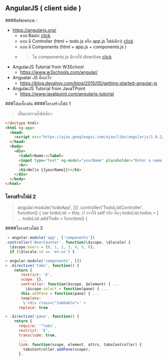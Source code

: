 ## AngularJS ( client side )
###Reference : 
- https://angularjs.org/
  - แบบ Basic [click](#โครงสร้างไฟล์-1)
  - แบบ มี Controller (html + todo.js หรือ app.js ไฟล์เดียว) [click](#โครงสร้างไฟล์-2)
  - แบบ มี Components (html + app.js + components.js )
  - > ใน components.js มีการใช้ directive [click](#โครงสร้างไฟล์-3)
- AngularJS Tutorial from W3School
  - https://www.w3schools.com/angular/
- Angualar JS คืออะไร
  - https://blog.devahoy.com/blog/2015/05/getting-started-angular-js
- AngularJS Tutorial from JavaTPoint  
  - https://www.javatpoint.com/angularjs-tutorial

###โค้ดเบื้องต้น 
####โครงสร้างไฟล์ 1
> เป็นแบบรวมไฟล์เดียว
```html
<!doctype html>
<html ng-app>
  <head>
    <script src="https://ajax.googleapis.com/ajax/libs/angularjs/1.8.2/angular.min.js"></script>
  </head>
  <body>
    <div>
      <label>Name:</label>
      <input type="text" ng-model="yourName" placeholder="Enter a name here">
      <hr>
      <h1>Hello {{yourName}}!</h1>
    </div>
  </body>
</html>
```
### โครงสร้างไฟล์ 2 
  > angular.module('todoApp', [])
  >.controller('TodoListController', function() {
    var todoList = this; // อาจใช้ self หรือ อื่นๆ
    todoList.todos = [ ... 
    todoList.addTodo = function() {

####โครงสร้างไฟล์ 3

```javascript
 > angular.module('app', ['components'])
.controller('BeerCounter', function(\$scope, \$locale) {
  \$scope.beers = [0, 1, 2, 3, 4, 5, 6];
  if (\$locale.id == 'en-us') {
```

```javascript
> angular.module('components', [])
> .directive('tabs', function() {
    return {
       restrict: 'E',
       scope: {},
       controller: function($scope, $element) { ...
         \$scope.select = function(pane) { ...
       this.addPane = function(pane) { ...
       template:
        \'<div class=\"tabbable">' + 
      replace: true
```

```javascript
> .directive('pane', function() {
    return {
      require: '^tabs',
      restrict: 'E',
      transclude: true,
      ....
      link: function(scope, element, attrs, tabsController) {
        tabsController.addPane(scope);
      },
```